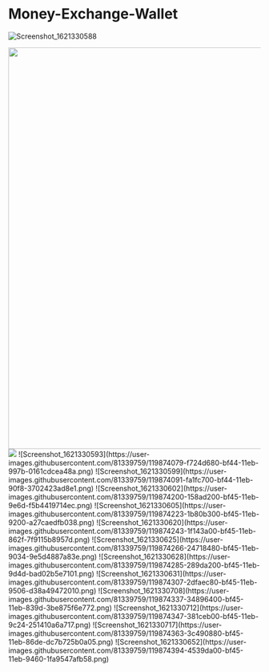 # Money-Exchange-Wallet
![Screenshot_1621330588](https://user-images.githubusercontent.com/81339759/119874055-f12ef580-bf44-11eb-95a6-be51bb235f76.png)

<img src="https://user-images.githubusercontent.com/81339759/119874055-f12ef580-bf44-11eb-95a6-be51bb235f76.png" height="800em" />
<img src="https://user-images.githubusercontent.com/81339759/119874079-f724d680-bf44-11eb-997b-0161cdcea48a.png"/>
![Screenshot_1621330593](https://user-images.githubusercontent.com/81339759/119874079-f724d680-bf44-11eb-997b-0161cdcea48a.png)
![Screenshot_1621330599](https://user-images.githubusercontent.com/81339759/119874091-fa1fc700-bf44-11eb-90f8-3702423ad8e1.png)
![Screenshot_1621330602](https://user-images.githubusercontent.com/81339759/119874200-158ad200-bf45-11eb-9e6d-f5b4419714ec.png)
![Screenshot_1621330605](https://user-images.githubusercontent.com/81339759/119874223-1b80b300-bf45-11eb-9200-a27caedfb038.png)
![Screenshot_1621330620](https://user-images.githubusercontent.com/81339759/119874243-1f143a00-bf45-11eb-862f-7f9115b8957d.png)
![Screenshot_1621330625](https://user-images.githubusercontent.com/81339759/119874266-24718480-bf45-11eb-9034-9e5d4887a83e.png)
![Screenshot_1621330628](https://user-images.githubusercontent.com/81339759/119874285-289da200-bf45-11eb-9d4d-bad02b5e7101.png)
![Screenshot_1621330631](https://user-images.githubusercontent.com/81339759/119874307-2dfaec80-bf45-11eb-9506-d38a49472010.png)
![Screenshot_1621330708](https://user-images.githubusercontent.com/81339759/119874337-34896400-bf45-11eb-839d-3be875f6e772.png)
![Screenshot_1621330712](https://user-images.githubusercontent.com/81339759/119874347-381ceb00-bf45-11eb-9c24-251410a6a717.png)
![Screenshot_1621330717](https://user-images.githubusercontent.com/81339759/119874363-3c490880-bf45-11eb-86de-dc7b725b0a05.png)
![Screenshot_1621330652](https://user-images.githubusercontent.com/81339759/119874394-4539da00-bf45-11eb-9460-1fa9547afb58.png)
